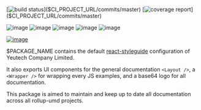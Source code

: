 [![build status]($CI_PROJECT_URL/badges/master/build.svg)]($CI_PROJECT_URL/commits/master)
[![coverage report]($CI_PROJECT_URL/badges/master/coverage.svg)]($CI_PROJECT_URL/commits/master)

![image](https://img.shields.io/badge/version-$PACKAGE_VERSION-green.svg)
![image](https://img.shields.io/badge/node-$NODE_VERSION-brightgreen.svg)
![image](https://img.shields.io/badge/npm-$NPM_VERSION-red.svg)
![image](https://img.shields.io/badge/PRs-welcome-brightgreen.svg)
![image]($IMG_SHIELD_PUBLISHING)

[![image](https://user-images.githubusercontent.com/1866564/38087911-2f85c6e2-3384-11e8-9383-676504307e3f.png)]($CI_PROJECT_URL)

$PACKAGE_NAME contains the default [react-styleguide](https://react-styleguidist.js.org/) configuration of Yeutech Company Limited.

It also exports UI components for the general documentation `<Layout />`, a `<Wrapper />` for wrapping every JS examples, and a base64 logo for all documentation.

This package is aimed to maintain and keep up to date all documentation across all rollup-umd projects.

